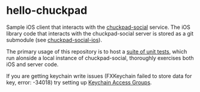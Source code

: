 # hello-chuckpad

Sample iOS client that interacts with the [chuckpad-social][1] service. 
The iOS library code that interacts with the chuckpad-social server is stored as a git submodule (see [chuckpad-social-ios][2]).

The primary usage of this repository is to host a [suite of unit tests][4], which run alonside a local instance of chuckpad-social, thoroughly exercises both iOS and server code.

If you are getting keychain write issues (FXKeychain failed to store data for key, error: -34018) try setting up [Keychain Access Groups][3].

[1]: https://github.com/markcerqueira/chuckpad-social
[2]: https://github.com/markcerqueira/chuckpad-social-ios
[3]: http://stackoverflow.com/a/38543243
[4]: https://github.com/markcerqueira/hello-chuckpad/tree/master/unit-tests
